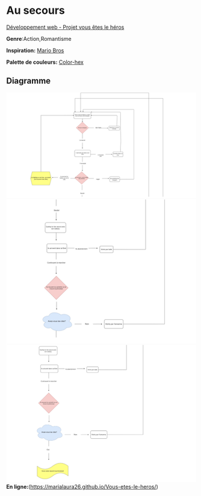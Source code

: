 # Au secours
[Développement web - Projet vous êtes le héros](https://smnarnold.com/projets/vous-etes-le-heros)

__Genre__:Action,Romantisme

**Inspiration:** [Mario Bros](https://mario.nintendo.com/history/)

**Palette de couleurs:** [Color-hex](https://www.color-hex.com/color-palette/53189)

## Diagramme

![](https://github.com/MariaLaura26/Vous-etes-le-heros/blob/766192c3b63120970590238cb673206ce0a312f5/assets/partie1.png)
![](https://github.com/MariaLaura26/Vous-etes-le-heros/blob/25e43f75711bebecf4955dae8dd354e96f87c853/assets/partie2.png)
![](https://github.com/MariaLaura26/Vous-etes-le-heros/blob/361081235f81637ea302875749c05804e18c10df/assets/partie3.png)
**En ligne:**(https://marialaura26.github.io/Vous-etes-le-heros/)
